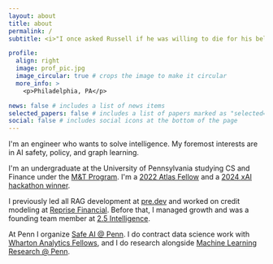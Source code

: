 ```yaml
---
layout: about
title: about
permalink: /
subtitle: <i>"I once asked Russell if he was willing to die for his beliefs. <br>'Of course not,' he replied. 'After all, I may be wrong . . .'"</i>

profile:
  align: right
  image: prof_pic.jpg
  image_circular: true # crops the image to make it circular
  more_info: >
    <p>Philadelphia, PA</p>

news: false # includes a list of news items
selected_papers: false # includes a list of papers marked as "selected={true}"
social: false # includes social icons at the bottom of the page
---
```


I'm an engineer who wants to solve intelligence. My foremost interests are in AI safety, policy, and graph learning.

I'm an undergraduate at the University of Pennsylvania studying CS and Finance under the [M&T Program](https://fisher.wharton.upenn.edu/). I'm a [2022 Atlas Fellow](https://www.atlasfellowship.org/) and a [2024 xAI hackathon winner](https://x.com/Diego__Pasini/status/1845998296990654582).

I previously led all RAG development at [pre.dev](https://pre.dev/) and worked on credit modeling at [Reprise Financial](https://www.reprisefinancial.com/). Before that, I managed growth and was a founding team member at [2.5 Intelligence](https://2.5.dev/).

At Penn I organize [Safe AI @ Penn](https://pennai.notion.site/SafeAI-Penn-Labs-a4f262c3061b46d2975667c97b964ad3). I do contract data science work with [Wharton Analytics Fellows](https://ai-analytics.wharton.upenn.edu/for-students/wharton-analytics-fellows/), and I do research alongside [Machine Learning Research @ Penn](https://mlrpenn.vercel.app/).

